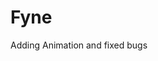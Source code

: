 # Fyne
Adding Animation and fixed bugs                                                                  
